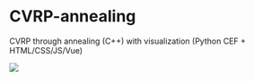 # CVRP-annealing
CVRP through annealing (C++) with visualization (Python CEF + HTML/CSS/JS/Vue)

![](preview.gif)
